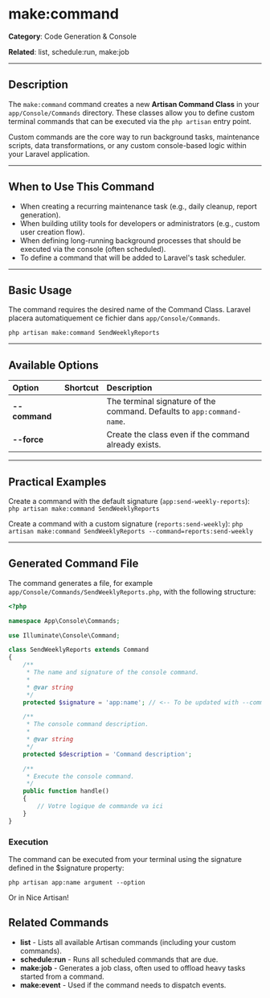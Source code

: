 # make:command

**Category**: Code Generation & Console

**Related**: list, schedule:run, make:job

---

## Description

The `make:command` command creates a new **Artisan Command Class** in your `app/Console/Commands` directory. These classes allow you to define custom terminal commands that can be executed via the `php artisan` entry point.

Custom commands are the core way to run background tasks, maintenance scripts, data transformations, or any custom console-based logic within your Laravel application.

---

## When to Use This Command

- When creating a recurring maintenance task (e.g., daily cleanup, report generation).
- When building utility tools for developers or administrators (e.g., custom user creation flow).
- When defining long-running background processes that should be executed via the console (often scheduled).
- To define a command that will be added to Laravel's task scheduler.

---

## Basic Usage

The command requires the desired name of the Command Class. Laravel placera automatiquement ce fichier dans `app/Console/Commands`.

`php artisan make:command SendWeeklyReports`

---

## Available Options

| Option | Shortcut | Description |
| :--- | :--- | :--- |
| **--command** | | The terminal signature of the command. Defaults to `app:command-name`. |
| **--force** | | Create the class even if the command already exists. |

---

## Practical Examples

Create a command with the default signature (`app:send-weekly-reports`):
`php artisan make:command SendWeeklyReports`

Create a command with a custom signature (`reports:send-weekly`):
`php artisan make:command SendWeeklyReports --command=reports:send-weekly`

---

## Generated Command File

The command generates a file, for example `app/Console/Commands/SendWeeklyReports.php`, with the following structure:

```php
<?php

namespace App\Console\Commands;

use Illuminate\Console\Command;

class SendWeeklyReports extends Command
{
    /**
     * The name and signature of the console command.
     *
     * @var string
     */
    protected $signature = 'app:name'; // <-- To be updated with --command option

    /**
     * The console command description.
     *
     * @var string
     */
    protected $description = 'Command description';

    /**
     * Execute the console command.
     */
    public function handle()
    {
        // Votre logique de commande va ici
    }
}
```
### Execution

The command can be executed from your terminal using the signature defined in the $signature property:

`php artisan app:name argument --option`

Or in Nice Artisan!

## Related Commands

* **list** - Lists all available Artisan commands (including your custom commands).
* **schedule:run** - Runs all scheduled commands that are due.
* **make:job** - Generates a job class, often used to offload heavy tasks started from a command.
* **make:event** - Used if the command needs to dispatch events.

